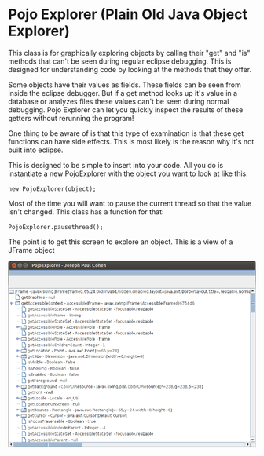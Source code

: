 Pojo Explorer
(Plain Old Java Object Explorer)
============

This class is for graphically exploring objects by calling their "get" and "is" methods that can't be seen during regular eclipse debugging. This is designed for understanding code by looking at the methods that they offer.

Some objects have their values as fields. These fields can be seen from inside the eclipse debugger. But if a get method looks up it's value in a database or analyzes files these values can't be seen during normal debugging. Pojo Explorer can let you quickly inspect the results of these getters without rerunning the program!

One thing to be aware of is that this type of examination is that these get functions can have side effects. This is most likely is the reason why it's not built into eclipse.

This is designed to be simple to insert into your code. All you do is instantiate a new PojoExplorer with the object you want to look at like this:

```
new PojoExplorer(object);
```
 
Most of the time you will want to pause the current thread so that the value isn't changed. This class has a function for that:

```
PojoExplorer.pausethread();
```
 
The point is to get this screen to explore an object. This is a view of a JFrame object


![screenshot](https://raw.githubusercontent.com/ieee8023/pojoexplorer/master/complex-objects.png)
